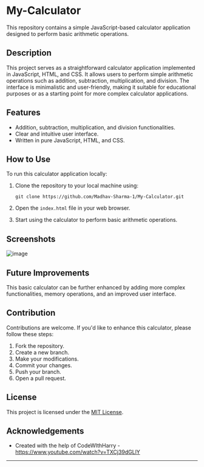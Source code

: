 # My-Calculator
This repository contains a simple JavaScript-based calculator application designed to perform basic arithmetic operations.

## Description

This project serves as a straightforward calculator application implemented in JavaScript, HTML, and CSS. It allows users to perform simple arithmetic operations such as addition, subtraction, multiplication, and division. The interface is minimalistic and user-friendly, making it suitable for educational purposes or as a starting point for more complex calculator applications.

## Features

- Addition, subtraction, multiplication, and division functionalities.
- Clear and intuitive user interface.
- Written in pure JavaScript, HTML, and CSS.

## How to Use

To run this calculator application locally:

1. Clone the repository to your local machine using:

   ```
   git clone https://github.com/Madhav-Sharma-1/My-Calculator.git
   ```

2. Open the `index.html` file in your web browser.

3. Start using the calculator to perform basic arithmetic operations.

## Screenshots

![image](https://github.com/Madhav-Sharma-1/My-Calculator/assets/61543008/539f78b7-e48d-4971-b889-f8ae673d0ff2)


## Future Improvements

This basic calculator can be further enhanced by adding more complex functionalities, memory operations, and an improved user interface.

## Contribution

Contributions are welcome. If you'd like to enhance this calculator, please follow these steps:

1. Fork the repository.
2. Create a new branch.
3. Make your modifications.
4. Commit your changes.
5. Push your branch.
6. Open a pull request.

## License

This project is licensed under the [MIT License](LICENSE).

## Acknowledgements

- Created with the help of CodeWIthHarry - https://www.youtube.com/watch?v=TXCj39dGLlY

---
